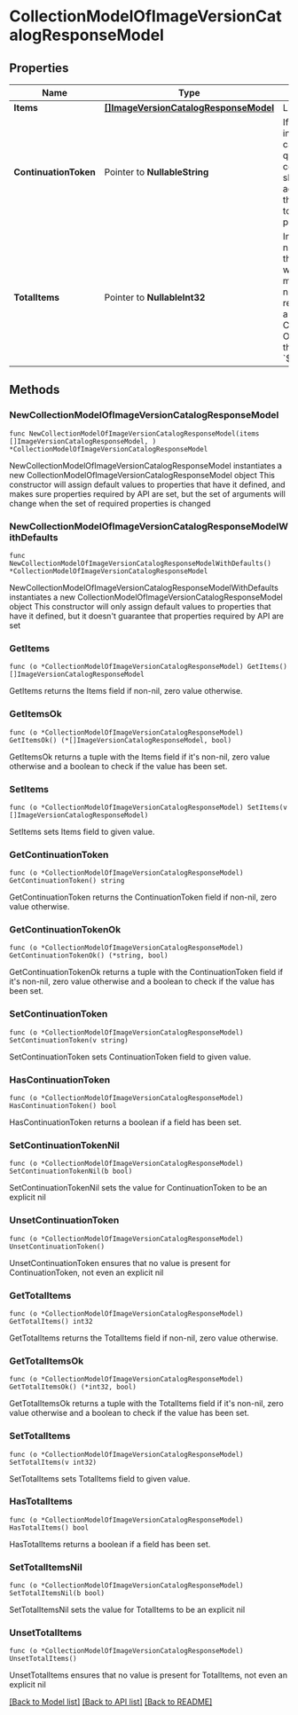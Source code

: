 # CollectionModelOfImageVersionCatalogResponseModel

## Properties

Name | Type | Description | Notes
------------ | ------------- | ------------- | -------------
**Items** | [**[]ImageVersionCatalogResponseModel**](ImageVersionCatalogResponseModel.md) | List of items. | 
**ContinuationToken** | Pointer to **NullableString** | If present, indicates to the caller that the query was not complete, and they should call the API again specifying the continuation token as a query parameter. | [optional] 
**TotalItems** | Pointer to **NullableInt32** | Indicates the total number of items in the collection, which may be more than the number of Items returned, if there is a ContinuationToken.  Only returned in the response to &#x60;$search&#x60; APIs. | [optional] 

## Methods

### NewCollectionModelOfImageVersionCatalogResponseModel

`func NewCollectionModelOfImageVersionCatalogResponseModel(items []ImageVersionCatalogResponseModel, ) *CollectionModelOfImageVersionCatalogResponseModel`

NewCollectionModelOfImageVersionCatalogResponseModel instantiates a new CollectionModelOfImageVersionCatalogResponseModel object
This constructor will assign default values to properties that have it defined,
and makes sure properties required by API are set, but the set of arguments
will change when the set of required properties is changed

### NewCollectionModelOfImageVersionCatalogResponseModelWithDefaults

`func NewCollectionModelOfImageVersionCatalogResponseModelWithDefaults() *CollectionModelOfImageVersionCatalogResponseModel`

NewCollectionModelOfImageVersionCatalogResponseModelWithDefaults instantiates a new CollectionModelOfImageVersionCatalogResponseModel object
This constructor will only assign default values to properties that have it defined,
but it doesn't guarantee that properties required by API are set

### GetItems

`func (o *CollectionModelOfImageVersionCatalogResponseModel) GetItems() []ImageVersionCatalogResponseModel`

GetItems returns the Items field if non-nil, zero value otherwise.

### GetItemsOk

`func (o *CollectionModelOfImageVersionCatalogResponseModel) GetItemsOk() (*[]ImageVersionCatalogResponseModel, bool)`

GetItemsOk returns a tuple with the Items field if it's non-nil, zero value otherwise
and a boolean to check if the value has been set.

### SetItems

`func (o *CollectionModelOfImageVersionCatalogResponseModel) SetItems(v []ImageVersionCatalogResponseModel)`

SetItems sets Items field to given value.


### GetContinuationToken

`func (o *CollectionModelOfImageVersionCatalogResponseModel) GetContinuationToken() string`

GetContinuationToken returns the ContinuationToken field if non-nil, zero value otherwise.

### GetContinuationTokenOk

`func (o *CollectionModelOfImageVersionCatalogResponseModel) GetContinuationTokenOk() (*string, bool)`

GetContinuationTokenOk returns a tuple with the ContinuationToken field if it's non-nil, zero value otherwise
and a boolean to check if the value has been set.

### SetContinuationToken

`func (o *CollectionModelOfImageVersionCatalogResponseModel) SetContinuationToken(v string)`

SetContinuationToken sets ContinuationToken field to given value.

### HasContinuationToken

`func (o *CollectionModelOfImageVersionCatalogResponseModel) HasContinuationToken() bool`

HasContinuationToken returns a boolean if a field has been set.

### SetContinuationTokenNil

`func (o *CollectionModelOfImageVersionCatalogResponseModel) SetContinuationTokenNil(b bool)`

 SetContinuationTokenNil sets the value for ContinuationToken to be an explicit nil

### UnsetContinuationToken
`func (o *CollectionModelOfImageVersionCatalogResponseModel) UnsetContinuationToken()`

UnsetContinuationToken ensures that no value is present for ContinuationToken, not even an explicit nil
### GetTotalItems

`func (o *CollectionModelOfImageVersionCatalogResponseModel) GetTotalItems() int32`

GetTotalItems returns the TotalItems field if non-nil, zero value otherwise.

### GetTotalItemsOk

`func (o *CollectionModelOfImageVersionCatalogResponseModel) GetTotalItemsOk() (*int32, bool)`

GetTotalItemsOk returns a tuple with the TotalItems field if it's non-nil, zero value otherwise
and a boolean to check if the value has been set.

### SetTotalItems

`func (o *CollectionModelOfImageVersionCatalogResponseModel) SetTotalItems(v int32)`

SetTotalItems sets TotalItems field to given value.

### HasTotalItems

`func (o *CollectionModelOfImageVersionCatalogResponseModel) HasTotalItems() bool`

HasTotalItems returns a boolean if a field has been set.

### SetTotalItemsNil

`func (o *CollectionModelOfImageVersionCatalogResponseModel) SetTotalItemsNil(b bool)`

 SetTotalItemsNil sets the value for TotalItems to be an explicit nil

### UnsetTotalItems
`func (o *CollectionModelOfImageVersionCatalogResponseModel) UnsetTotalItems()`

UnsetTotalItems ensures that no value is present for TotalItems, not even an explicit nil

[[Back to Model list]](../README.md#documentation-for-models) [[Back to API list]](../README.md#documentation-for-api-endpoints) [[Back to README]](../README.md)


